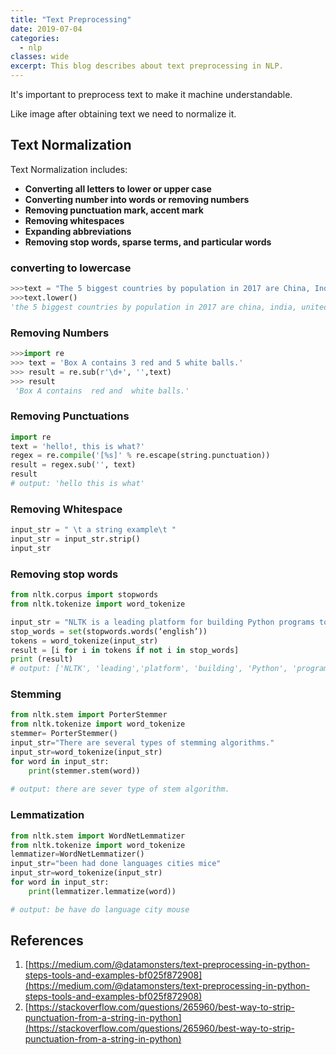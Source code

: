 ```yaml
---
title: "Text Preprocessing"
date: 2019-07-04
categories:
  - nlp
classes: wide
excerpt: This blog describes about text preprocessing in NLP.
---
```


It's important to preprocess text to make it machine understandable. 

Like image after obtaining text we need to normalize it. 

## Text Normalization

Text Normalization includes:

* **Converting all letters to lower or upper case**
* **Converting number into words or removing numbers**
* **Removing punctuation mark, accent mark**
* **Removing whitespaces**
* **Expanding  abbreviations**
* **Removing stop words, sparse terms, and particular words**

### converting to lowercase

```py
>>>text = "The 5 biggest countries by population in 2017 are China, India, United States, Indonesia, and Brazil."
>>>text.lower()
'the 5 biggest countries by population in 2017 are china, india, united states, indonesia, and brazil.'

```

### Removing Numbers

```py
>>>import re
>>> text = 'Box A contains 3 red and 5 white balls.'
>>> result = re.sub(r'\d+', '',text)
>>> result
 'Box A contains  red and  white balls.'

```

### Removing Punctuations

```py
import re
text = 'hello!, this is what?'
regex = re.compile('[%s]' % re.escape(string.punctuation))
result = regex.sub('', text)
result
# output: 'hello this is what'

```

### Removing Whitespace

```py
input_str = " \t a string example\t "
input_str = input_str.strip()
input_str
```

### Removing stop words

```py
from nltk.corpus import stopwords
from nltk.tokenize import word_tokenize

input_str = "NLTK is a leading platform for building Python programs to work with human language data."
stop_words = set(stopwords.words(‘english’))
tokens = word_tokenize(input_str)
result = [i for i in tokens if not i in stop_words]
print (result)
# output: ['NLTK', 'leading','platform', 'building', 'Python', 'programs', 'work','human', 'language', 'data', '.']

```

### Stemming

```py
from nltk.stem import PorterStemmer
from nltk.tokenize import word_tokenize
stemmer= PorterStemmer()
input_str="There are several types of stemming algorithms."
input_str=word_tokenize(input_str)
for word in input_str:
    print(stemmer.stem(word))
    
# output: there are sever type of stem algorithm.
```

### Lemmatization

```py
from nltk.stem import WordNetLemmatizer
from nltk.tokenize import word_tokenize
lemmatizer=WordNetLemmatizer()
input_str="been had done languages cities mice"
input_str=word_tokenize(input_str)
for word in input_str:
    print(lemmatizer.lemmatize(word))

# output: be have do language city mouse
```


## References
1. [https://medium.com/@datamonsters/text-preprocessing-in-python-steps-tools-and-examples-bf025f872908](https://medium.com/@datamonsters/text-preprocessing-in-python-steps-tools-and-examples-bf025f872908)
2. [https://stackoverflow.com/questions/265960/best-way-to-strip-punctuation-from-a-string-in-python](https://stackoverflow.com/questions/265960/best-way-to-strip-punctuation-from-a-string-in-python)
